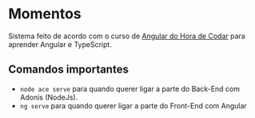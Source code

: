 # Momentos
Sistema feito de acordo com o curso de [Angular do Hora de Codar](https://www.youtube.com/playlist?list=PLnDvRpP8Bnex2GQEN0768_AxZg_RaIGmw) para aprender Angular e TypeScript.

## Comandos importantes
* `node ace serve` para quando querer ligar a parte do Back-End com Adonis (NodeJs).
* `ng serve` para quando querer ligar a parte do Front-End com Angular
